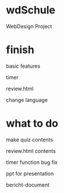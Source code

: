 # wdSchule
WebDesign Project

# finish
basic features

timer

review.html

change language

# what to do
make quiz contents

review.html contents

timer function bug fix

ppt for presentation

bericht-document

